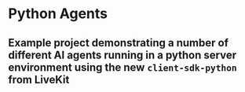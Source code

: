 # Python Agents

## Example project demonstrating a number of different AI agents running in a python server environment using the new `client-sdk-python` from LiveKit
